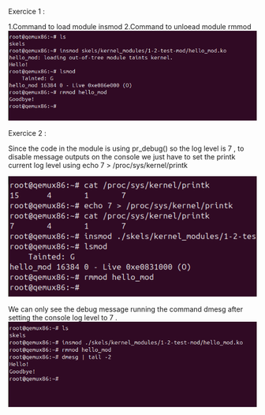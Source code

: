 
Exercice 1 : 

1.Command to load module insmod 
2.Command to unloead module rmmod 
![Exercise Output](./assets/output_ex01.png)


Exercice 2 : 

Since the code in the module is using pr_debug() so the log level is 7 , to disable message outputs on the console we just have to set the printk current log level using echo 7 > /proc/sys/kernel/printk 

![Exercise Output](./assets/output_ex2.png)

We can only see the debug message running the command dmesg after setting the console log level to 7 . 
![Exercice Output](./assets/dmesg_ex2.png)